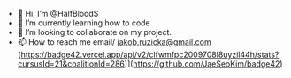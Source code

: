 - 👋 Hi, I’m @HalfBloodS
- 🌱 I’m currently learning how to code
- 💞️ I’m looking to collaborate on my project.
- 📫 How to reach me email/ jakob.ruzicka@gmail.com
(https://badge42.vercel.app/api/v2/clfwmfpc2009708l8uyzil44h/stats?cursusId=21&coalitionId=286)](https://github.com/JaeSeoKim/badge42)
<!---
HalfBloodS/HalfBloodS is a ✨ special ✨ repository because its `README.md` (this file) appears on your GitHub profile.
You can click the Preview link to take a look at your changes.
--->
